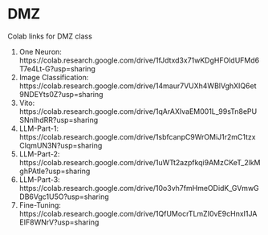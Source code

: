 # DMZ
Colab links for DMZ class

<ol>
<li>One Neuron: https://colab.research.google.com/drive/1fJdtxd3x71wKDgHFOldUFMd6T7e4Lt-G?usp=sharing </li>
<li>Image Classification: https://colab.research.google.com/drive/14maur7VUXh4WBlVghXIQ6et9NDEYts0Z?usp=sharing</li>
<li>Vito: https://colab.research.google.com/drive/1qArAXIvaEM001L_99sTn8ePUSNnIhdRR?usp=sharing</li>
<li>LLM-Part-1: https://colab.research.google.com/drive/1sbfcanpC9WrOMiJ1r2mC1tzxClqmUN3N?usp=sharing</li>
<li>LLM-Part-2: https://colab.research.google.com/drive/1uWTt2azpfkqi9AMzCKeT_2lkMghPAtIe?usp=sharing </li>
<li>LLM-Part-3: https://colab.research.google.com/drive/10o3vh7fmHmeODidK_GVmwGDB6Vgc1U5O?usp=sharing</li>
<li>Fine-Tuning: https://colab.research.google.com/drive/1QfUMocrTLmZI0vE9cHnxI1JAEIF8WNrV?usp=sharing</li>
</ol>
